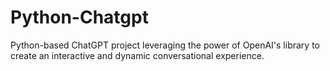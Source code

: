 # Python-Chatgpt
Python-based ChatGPT project leveraging the power of OpenAI's library to create an interactive and dynamic conversational experience.
